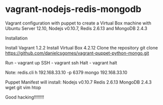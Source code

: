 vagrant-nodejs-redis-mongodb
============================

Vagrant configuration with puppet to create a Virtual Box machine with Ubuntu Server 12.10, Nodejs v0.10.7, Redis 2.6.13 and MongoDB 2.4.3


Installation

Install Vagrant 1.2.2
Install Virtual Box 4.2.12
Clone the repository git clone https://github.com/danielcsgomes/vagrant-puppet-python-mongo.git

Run - vagrant up
SSH - vagrant ssh
Halt - vagrant halt


Note:
redis.cli h 192.168.33.10 -p 6379
mongo 192.168.33.10

Puppet Manifest will install:
Nodejs v0.10.7
Redis 2.6.13
MongoDB 2.4.3
wget
git
vim
htop

Good hacking!!!!!!!!

